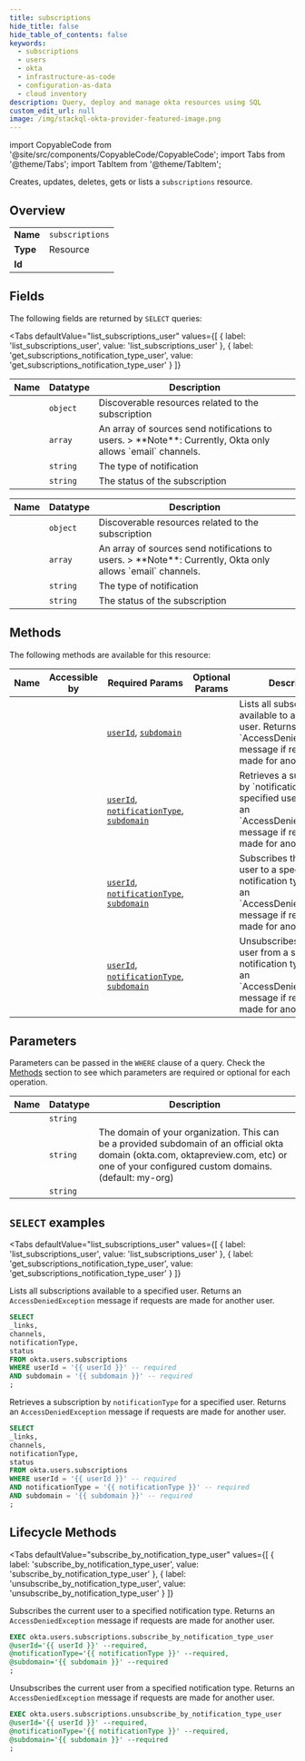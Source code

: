 ```yaml
--- 
title: subscriptions
hide_title: false
hide_table_of_contents: false
keywords:
  - subscriptions
  - users
  - okta
  - infrastructure-as-code
  - configuration-as-data
  - cloud inventory
description: Query, deploy and manage okta resources using SQL
custom_edit_url: null
image: /img/stackql-okta-provider-featured-image.png
---
```


import CopyableCode from '@site/src/components/CopyableCode/CopyableCode';
import Tabs from '@theme/Tabs';
import TabItem from '@theme/TabItem';

Creates, updates, deletes, gets or lists a <code>subscriptions</code> resource.

## Overview
<table><tbody>
<tr><td><b>Name</b></td><td><code>subscriptions</code></td></tr>
<tr><td><b>Type</b></td><td>Resource</td></tr>
<tr><td><b>Id</b></td><td><CopyableCode code="okta.users.subscriptions" /></td></tr>
</tbody></table>

## Fields

The following fields are returned by `SELECT` queries:

<Tabs
    defaultValue="list_subscriptions_user"
    values={[
        { label: 'list_subscriptions_user', value: 'list_subscriptions_user' },
        { label: 'get_subscriptions_notification_type_user', value: 'get_subscriptions_notification_type_user' }
    ]}
>
<TabItem value="list_subscriptions_user">

<table>
<thead>
    <tr>
    <th>Name</th>
    <th>Datatype</th>
    <th>Description</th>
    </tr>
</thead>
<tbody>
<tr>
    <td><CopyableCode code="_links" /></td>
    <td><code>object</code></td>
    <td>Discoverable resources related to the subscription</td>
</tr>
<tr>
    <td><CopyableCode code="channels" /></td>
    <td><code>array</code></td>
    <td>An array of sources send notifications to users. &gt; **Note**: Currently, Okta only allows `email` channels.</td>
</tr>
<tr>
    <td><CopyableCode code="notificationType" /></td>
    <td><code>string</code></td>
    <td>The type of notification</td>
</tr>
<tr>
    <td><CopyableCode code="status" /></td>
    <td><code>string</code></td>
    <td>The status of the subscription</td>
</tr>
</tbody>
</table>
</TabItem>
<TabItem value="get_subscriptions_notification_type_user">

<table>
<thead>
    <tr>
    <th>Name</th>
    <th>Datatype</th>
    <th>Description</th>
    </tr>
</thead>
<tbody>
<tr>
    <td><CopyableCode code="_links" /></td>
    <td><code>object</code></td>
    <td>Discoverable resources related to the subscription</td>
</tr>
<tr>
    <td><CopyableCode code="channels" /></td>
    <td><code>array</code></td>
    <td>An array of sources send notifications to users. &gt; **Note**: Currently, Okta only allows `email` channels.</td>
</tr>
<tr>
    <td><CopyableCode code="notificationType" /></td>
    <td><code>string</code></td>
    <td>The type of notification</td>
</tr>
<tr>
    <td><CopyableCode code="status" /></td>
    <td><code>string</code></td>
    <td>The status of the subscription</td>
</tr>
</tbody>
</table>
</TabItem>
</Tabs>

## Methods

The following methods are available for this resource:

<table>
<thead>
    <tr>
    <th>Name</th>
    <th>Accessible by</th>
    <th>Required Params</th>
    <th>Optional Params</th>
    <th>Description</th>
    </tr>
</thead>
<tbody>
<tr>
    <td><a href="#list_subscriptions_user"><CopyableCode code="list_subscriptions_user" /></a></td>
    <td><CopyableCode code="select" /></td>
    <td><a href="#parameter-userId"><code>userId</code></a>, <a href="#parameter-subdomain"><code>subdomain</code></a></td>
    <td></td>
    <td>Lists all subscriptions available to a specified user. Returns an `AccessDeniedException` message if requests are made for another user.</td>
</tr>
<tr>
    <td><a href="#get_subscriptions_notification_type_user"><CopyableCode code="get_subscriptions_notification_type_user" /></a></td>
    <td><CopyableCode code="select" /></td>
    <td><a href="#parameter-userId"><code>userId</code></a>, <a href="#parameter-notificationType"><code>notificationType</code></a>, <a href="#parameter-subdomain"><code>subdomain</code></a></td>
    <td></td>
    <td>Retrieves a subscription by `notificationType` for a specified user. Returns an `AccessDeniedException` message if requests are made for another user.</td>
</tr>
<tr>
    <td><a href="#subscribe_by_notification_type_user"><CopyableCode code="subscribe_by_notification_type_user" /></a></td>
    <td><CopyableCode code="exec" /></td>
    <td><a href="#parameter-userId"><code>userId</code></a>, <a href="#parameter-notificationType"><code>notificationType</code></a>, <a href="#parameter-subdomain"><code>subdomain</code></a></td>
    <td></td>
    <td>Subscribes the current user to a specified notification type. Returns an `AccessDeniedException` message if requests are made for another user.</td>
</tr>
<tr>
    <td><a href="#unsubscribe_by_notification_type_user"><CopyableCode code="unsubscribe_by_notification_type_user" /></a></td>
    <td><CopyableCode code="exec" /></td>
    <td><a href="#parameter-userId"><code>userId</code></a>, <a href="#parameter-notificationType"><code>notificationType</code></a>, <a href="#parameter-subdomain"><code>subdomain</code></a></td>
    <td></td>
    <td>Unsubscribes the current user from a specified notification type. Returns an `AccessDeniedException` message if requests are made for another user.</td>
</tr>
</tbody>
</table>

## Parameters

Parameters can be passed in the `WHERE` clause of a query. Check the [Methods](#methods) section to see which parameters are required or optional for each operation.

<table>
<thead>
    <tr>
    <th>Name</th>
    <th>Datatype</th>
    <th>Description</th>
    </tr>
</thead>
<tbody>
<tr id="parameter-notificationType">
    <td><CopyableCode code="notificationType" /></td>
    <td><code>string</code></td>
    <td></td>
</tr>
<tr id="parameter-subdomain">
    <td><CopyableCode code="subdomain" /></td>
    <td><code>string</code></td>
    <td>The domain of your organization. This can be a provided subdomain of an official okta domain (okta.com, oktapreview.com, etc) or one of your configured custom domains. (default: my-org)</td>
</tr>
<tr id="parameter-userId">
    <td><CopyableCode code="userId" /></td>
    <td><code>string</code></td>
    <td></td>
</tr>
</tbody>
</table>

## `SELECT` examples

<Tabs
    defaultValue="list_subscriptions_user"
    values={[
        { label: 'list_subscriptions_user', value: 'list_subscriptions_user' },
        { label: 'get_subscriptions_notification_type_user', value: 'get_subscriptions_notification_type_user' }
    ]}
>
<TabItem value="list_subscriptions_user">

Lists all subscriptions available to a specified user. Returns an `AccessDeniedException` message if requests are made for another user.

```sql
SELECT
_links,
channels,
notificationType,
status
FROM okta.users.subscriptions
WHERE userId = '{{ userId }}' -- required
AND subdomain = '{{ subdomain }}' -- required
;
```
</TabItem>
<TabItem value="get_subscriptions_notification_type_user">

Retrieves a subscription by `notificationType` for a specified user. Returns an `AccessDeniedException` message if requests are made for another user.

```sql
SELECT
_links,
channels,
notificationType,
status
FROM okta.users.subscriptions
WHERE userId = '{{ userId }}' -- required
AND notificationType = '{{ notificationType }}' -- required
AND subdomain = '{{ subdomain }}' -- required
;
```
</TabItem>
</Tabs>


## Lifecycle Methods

<Tabs
    defaultValue="subscribe_by_notification_type_user"
    values={[
        { label: 'subscribe_by_notification_type_user', value: 'subscribe_by_notification_type_user' },
        { label: 'unsubscribe_by_notification_type_user', value: 'unsubscribe_by_notification_type_user' }
    ]}
>
<TabItem value="subscribe_by_notification_type_user">

Subscribes the current user to a specified notification type. Returns an `AccessDeniedException` message if requests are made for another user.

```sql
EXEC okta.users.subscriptions.subscribe_by_notification_type_user 
@userId='{{ userId }}' --required, 
@notificationType='{{ notificationType }}' --required, 
@subdomain='{{ subdomain }}' --required
;
```
</TabItem>
<TabItem value="unsubscribe_by_notification_type_user">

Unsubscribes the current user from a specified notification type. Returns an `AccessDeniedException` message if requests are made for another user.

```sql
EXEC okta.users.subscriptions.unsubscribe_by_notification_type_user 
@userId='{{ userId }}' --required, 
@notificationType='{{ notificationType }}' --required, 
@subdomain='{{ subdomain }}' --required
;
```
</TabItem>
</Tabs>
